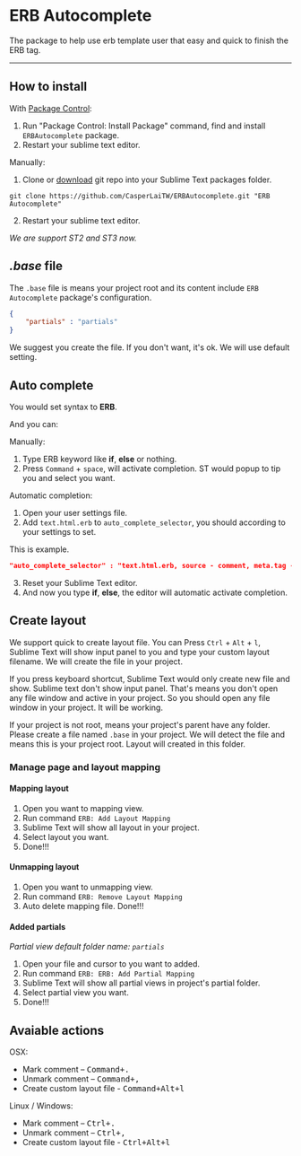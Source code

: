 # ERB Autocomplete

The package to help use erb template user that easy and quick to finish the ERB tag.
***

## How to install


With [Package Control](http://wbond.net/sublime_packages/package_control):

1. Run "Package Control: Install Package" command, find and install `ERBAutocomplete` package.
2. Restart your sublime text editor.


Manually:

1. Clone or [download](https://github.com/CasperLaiTW/ERBAutocomplete/archive/master.zip "download") git repo into your Sublime Text packages folder.
  ```
  git clone https://github.com/CasperLaiTW/ERBAutocomplete.git "ERB Autocomplete"
  ```
2. Restart your sublime text editor.

*We are support ST2 and ST3 now.*

## *.base* file
The `.base` file is means your project root and its content include `ERB Autocomplete` package's configuration.
```json
{
    "partials" : "partials"
}
```
We suggest you create the file. If you don't want, it's ok. We will use default setting.

## Auto complete
You would set syntax to **ERB**.

And you can:

Manually:

1. Type ERB keyword like **if**, **else** or nothing.
2. Press `Command` + `space`, will activate completion. ST would popup to tip you and select you want.

Automatic completion:

1. Open your user settings file.
2. Add `text.html.erb` to `auto_complete_selector`, you should according to your settings to set.

  This is example.
  ```json
  "auto_complete_selector" : "text.html.erb, source - comment, meta.tag - punctuation.definition.tag.begin"
  ```
3. Reset your Sublime Text editor.
4. And now you type **if**, **else**, the editor will automatic activate completion.


## Create layout
We support quick to create layout file. You can Press `Ctrl` + `Alt` + `l`, Sublime Text will show input panel to you and type your custom layout filename. We will create the file in your project.

If you press keyboard shortcut, Sublime Text would only create new file and show. Sublime text don't show input panel. That's means you don't open any file window and active in your project. So you should open any file window in your project. It will be working.

If your project is not root, means your project's parent have any folder. Please create a file named `.base` in your project. We will detect the file and means this is your project root. Layout will created in this folder.


### Manage page and layout mapping
#### Mapping layout
1. Open you want to mapping view.
2. Run command `ERB: Add Layout Mapping`
2. Sublime Text will show all layout in your project.
3. Select layout you want.
4. Done!!!

#### Unmapping layout
1. Open you want to unmapping view.
2. Run command `ERB: Remove Layout Mapping`
3. Auto delete mapping file. Done!!!

#### Added partials
*Partial view default folder name: `partials`*

1. Open your file and cursor to you want to added.
2. Run command `ERB: ERB: Add Partial Mapping`
3. Sublime Text will show all partial views in project's partial folder.
4. Select partial view you want.
5. Done!!!

## Avaiable actions
OSX:

* Mark comment – <kbd>Command+.</kbd>
* Unmark comment – <kbd>Command+,</kbd>
* Create custom layout file - <kbd>Command+Alt+l</kbd>

Linux / Windows:

* Mark comment – <kbd>Ctrl+.</kbd>
* Unmark comment – <kbd>Ctrl+,</kbd>
* Create custom layout file - <kbd>Ctrl+Alt+l</kbd>




